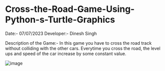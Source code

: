 # Cross-the-Road-Game-Using-Python-s-Turtle-Graphics

Date:- 07/07/2023
Developer:- Dinesh Singh

Description of the Game:- In this game you have to cross the road track without colliding with the other cars. Everytime 
you cross the road, the level ups and speed of the car increase by some constant value.


![image](https://github.com/Dinesh-0239/Cross-the-Road-Game-Using-Python-s-Turtle-Graphics/assets/114934305/6a32b856-6b90-43e0-a89f-695f24ede2f4)
